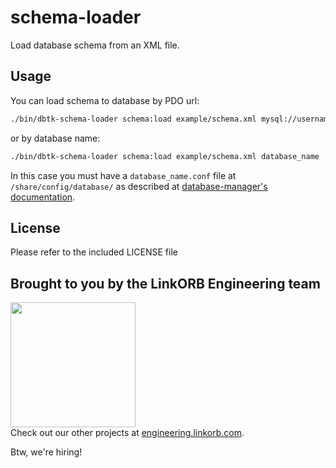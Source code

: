 schema-loader
=============

Load database schema from an XML file.

## Usage

You can load schema to database by PDO url:

```bash
./bin/dbtk-schema-loader schema:load example/schema.xml mysql://username:password@localhost/database_name
```

or by database name:

```bash
./bin/dbtk-schema-loader schema:load example/schema.xml database_name
```

In this case you must have a `database_name.conf` file at `/share/config/database/` as described at [database-manager's documentation](https://github.com/linkorb/database-manager#database-configuration-files).

## License
Please refer to the included LICENSE file

## Brought to you by the LinkORB Engineering team

<img src="http://www.linkorb.com/d/meta/tier1/images/linkorbengineering-logo.png" width="200px" /><br />
Check out our other projects at [engineering.linkorb.com](http://engineering.linkorb.com).

Btw, we're hiring!
